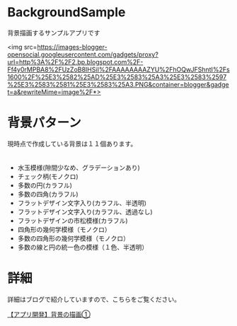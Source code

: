 BackgroundSample
================

背景描画するサンプルアプリです

<img src=https://images-blogger-opensocial.googleusercontent.com/gadgets/proxy?url=http%3A%2F%2F2.bp.blogspot.com%2F-Ff4y0rMPBA8%2FUzZoB8IHSiI%2FAAAAAAAAZYU%2FhOQwJFShntI%2Fs1600%2F%25E3%2582%25AD%25E3%2583%25A3%25E3%2583%2597%25E3%2583%2581%25E3%2583%25A3.PNG&container=blogger&gadget=a&rewriteMime=image%2F*>

背景パターン
================

現時点で作成している背景は１１個あります。
<ul>
　<li>水玉模様(隙間少なめ、グラデーションあり)
　<li>チェック柄(モノクロ)
　<li>多数の円(カラフル)
　<li>多数の四角(カラフル)
　<li>フラットデザイン文字入り(カラフル、半透明)
　<li>フラットデザイン文字入り(カラフル、透過なし)
　<li>フラットデザインの市松模様(カラフル)
　<li>四角形の幾何学模様（モノクロ）
　<li>多数の四角形の幾何学模様（モノクロ）
　<li>多数の線と円の統一色の模様（１色、半透明）
</ul>

詳細
================

詳細はブログで紹介していますので、こちらをご覧ください。

<a href=http://k0j1-android.blogspot.com/2013/10/blog-post_19.html>【アプリ開発】背景の描画①</a>

